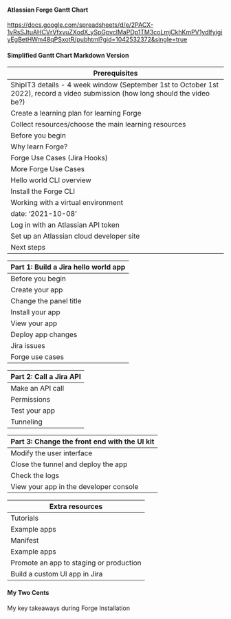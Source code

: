 
#### Atlassian Forge Gantt Chart
<https://docs.google.com/spreadsheets/d/e/2PACX-1vRsSJtuAHCVrVfxvuZXodX_ySpGpvclMaPDp1TM3coLmjCkhKmPV1ydlfyigiyEgBetHWm48qPSxotR/pubhtml?gid=1042532372&single=true>

#### Simplified Gantt Chart Markdown Version

| Prerequisites | 
| ----------- |
| 		ShipIT3 details - 4 week window (September 1st to October 1st 2022), record a video submission (how long should the video be?) |
| Create a learning plan for learning Forge	 |
| Collect resources/choose the main learning resources	 |
| Before you begin	 |
| Why learn Forge?	 |
| Forge Use Cases (Jira Hooks) |
| More Forge Use Cases |
| Hello world CLI overview |
| Install the Forge CLI |
| Working with a virtual environment |
| date: ‘2021-10-08’ |
| Log in with an Atlassian API token |
| Set up an Atlassian cloud developer site |
|Next steps |


| Part 1: Build a Jira hello world app | 
| ----------- |
| Before you begin	 |
| Create your app	 |
| Change the panel title |
| Install your app |
| View your app |
| Deploy app changes |
| Jira issues |
| Forge use cases |

| Part 2: Call a Jira API | 
| ----------- |
| Make an API call |
| Permissions	 |
| Test your app |
| Tunneling |

| Part 3: Change the front end with the UI kit | 
| ----------- |
| Modify the user interface |
| Close the tunnel and deploy the app	 |
| Check the logs |
| View your app in the developer console |

| Extra resources | 
| ----------- |
| Tutorials |
| Example apps	 |
| Manifest |
| Example apps |
| Promote an app to staging or production |
| Build a custom UI app in Jira |


#### My Two Cents
My key takeaways during Forge Installation
